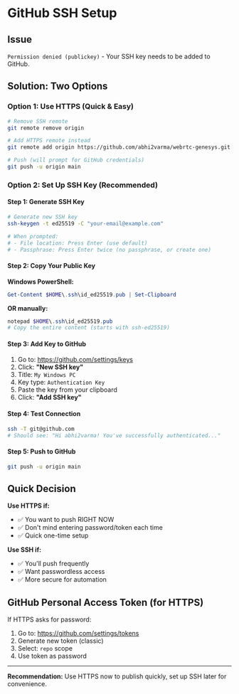 # GitHub SSH Setup

## Issue
`Permission denied (publickey)` - Your SSH key needs to be added to GitHub.

## Solution: Two Options

### Option 1: Use HTTPS (Quick & Easy)

```bash
# Remove SSH remote
git remote remove origin

# Add HTTPS remote instead
git remote add origin https://github.com/abhi2varma/webrtc-genesys.git

# Push (will prompt for GitHub credentials)
git push -u origin main
```

### Option 2: Set Up SSH Key (Recommended)

#### Step 1: Generate SSH Key

```bash
# Generate new SSH key
ssh-keygen -t ed25519 -C "your-email@example.com"

# When prompted:
# - File location: Press Enter (use default)
# - Passphrase: Press Enter twice (no passphrase, or create one)
```

#### Step 2: Copy Your Public Key

**Windows PowerShell:**
```powershell
Get-Content $HOME\.ssh\id_ed25519.pub | Set-Clipboard
```

**OR manually:**
```powershell
notepad $HOME\.ssh\id_ed25519.pub
# Copy the entire content (starts with ssh-ed25519)
```

#### Step 3: Add Key to GitHub

1. Go to: https://github.com/settings/keys
2. Click: **"New SSH key"**
3. Title: `My Windows PC`
4. Key type: `Authentication Key`
5. Paste the key from your clipboard
6. Click: **"Add SSH key"**

#### Step 4: Test Connection

```bash
ssh -T git@github.com
# Should see: "Hi abhi2varma! You've successfully authenticated..."
```

#### Step 5: Push to GitHub

```bash
git push -u origin main
```

## Quick Decision

**Use HTTPS if:**
- ✅ You want to push RIGHT NOW
- ✅ Don't mind entering password/token each time
- ✅ Quick one-time setup

**Use SSH if:**
- ✅ You'll push frequently
- ✅ Want passwordless access
- ✅ More secure for automation

## GitHub Personal Access Token (for HTTPS)

If HTTPS asks for password:
1. Go to: https://github.com/settings/tokens
2. Generate new token (classic)
3. Select: `repo` scope
4. Use token as password

---

**Recommendation:** Use HTTPS now to publish quickly, set up SSH later for convenience.


